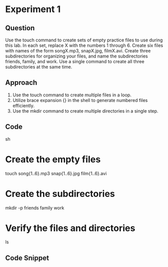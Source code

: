 # Experiment 1

## Question
Use the touch command to create sets of empty practice files to use during this lab. In each set, replace X with the numbers 1 through 6. Create six files with names of the form songX.mp3, snapX.jpg, filmX.avi. Create three subdirectories for organizing your files, and name the subdirectories friends, family, and work. Use a single command to create all three subdirectories at the same time.

## Approach
1. Use the touch command to create multiple files in a loop.
2. Utilize brace expansion {} in the shell to generate numbered files efficiently.
3. Use the mkdir command to create multiple directories in a single step.

## Code
sh
# Create the empty files
touch song{1..6}.mp3 snap{1..6}.jpg film{1..6}.avi

# Create the subdirectories
mkdir -p friends family work


# Verify the files and directories
ls

## Code Snippet
